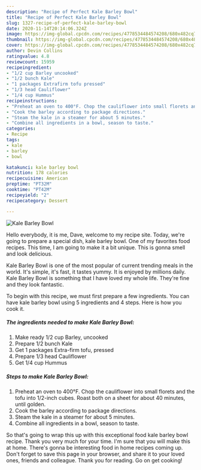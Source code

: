 ```yaml
---
description: "Recipe of Perfect Kale Barley Bowl"
title: "Recipe of Perfect Kale Barley Bowl"
slug: 1327-recipe-of-perfect-kale-barley-bowl
date: 2020-11-14T20:14:06.324Z
image: https://img-global.cpcdn.com/recipes/4778534484574208/680x482cq70/kale-barley-bowl-recipe-main-photo.jpg
thumbnail: https://img-global.cpcdn.com/recipes/4778534484574208/680x482cq70/kale-barley-bowl-recipe-main-photo.jpg
cover: https://img-global.cpcdn.com/recipes/4778534484574208/680x482cq70/kale-barley-bowl-recipe-main-photo.jpg
author: Devin Collins
ratingvalue: 4.8
reviewcount: 15959
recipeingredient:
- "1/2 cup Barley uncooked"
- "1/2 bunch Kale"
- "1 packages Extrafirm tofu pressed"
- "1/3 head Cauliflower"
- "1/4 cup Hummus"
recipeinstructions:
- "Preheat an oven to 400°F. Chop the cauliflower into small florets and the tofu into 1/2-inch cubes. Roast both on a sheet for about 40 minutes, until golden."
- "Cook the barley according to package directions."
- "Steam the kale in a steamer for about 5 minutes."
- "Combine all ingredients in a bowl, season to taste."
categories:
- Recipe
tags:
- kale
- barley
- bowl

katakunci: kale barley bowl 
nutrition: 178 calories
recipecuisine: American
preptime: "PT32M"
cooktime: "PT42M"
recipeyield: "2"
recipecategory: Dessert

---
```



![Kale Barley Bowl](https://img-global.cpcdn.com/recipes/4778534484574208/680x482cq70/kale-barley-bowl-recipe-main-photo.jpg)

Hello everybody, it is me, Dave, welcome to my recipe site. Today, we're going to prepare a special dish, kale barley bowl. One of my favorites food recipes. This time, I am going to make it a bit unique. This is gonna smell and look delicious.



Kale Barley Bowl is one of the most popular of current trending meals in the world. It's simple, it's fast, it tastes yummy. It is enjoyed by millions daily. Kale Barley Bowl is something that I have loved my whole life. They're fine and they look fantastic.


To begin with this recipe, we must first prepare a few ingredients. You can have kale barley bowl using 5 ingredients and 4 steps. Here is how you cook it.

<!--inarticleads1-->

##### The ingredients needed to make Kale Barley Bowl:

1. Make ready 1/2 cup Barley, uncooked
1. Prepare 1/2 bunch Kale
1. Get 1 packages Extra-firm tofu, pressed
1. Prepare 1/3 head Cauliflower
1. Get 1/4 cup Hummus




<!--inarticleads2-->

##### Steps to make Kale Barley Bowl:

1. Preheat an oven to 400°F. Chop the cauliflower into small florets and the tofu into 1/2-inch cubes. Roast both on a sheet for about 40 minutes, until golden.
1. Cook the barley according to package directions.
1. Steam the kale in a steamer for about 5 minutes.
1. Combine all ingredients in a bowl, season to taste.




So that's going to wrap this up with this exceptional food kale barley bowl recipe. Thank you very much for your time. I'm sure that you will make this at home. There's gonna be interesting food in home recipes coming up. Don't forget to save this page in your browser, and share it to your loved ones, friends and colleague. Thank you for reading. Go on get cooking!
